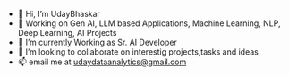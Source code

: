- 👋 Hi, I’m UdayBhaskar
- 👀 Working on Gen AI, LLM based Applications, Machine Learning, NLP, Deep Learning, AI Projects
- 🌱 I’m currently Working as Sr. AI Developer
- 💞️ I’m looking to collaborate on interestig projects,tasks and ideas
- 📫 email me at udaydataanalytics@gmail.com


<!---
UdayBhaskarDS/UdayBhaskarDS is a ✨ special ✨ repository because its `README.md` (this file) appears on your GitHub profile.
You can click the Preview link to take a look at your changes.
--->
